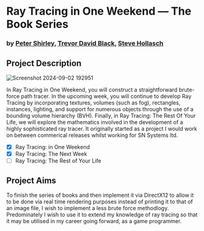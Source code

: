 # Ray Tracing in One Weekend — The Book Series
### by [Peter Shirley](https://github.com/petershirley), [Trevor David Black](https://github.com/trevordblack), [Steve Hollasch](https://github.com/hollasch)
## Project Description
![Screenshot 2024-09-02 192951](https://github.com/user-attachments/assets/dccf03c3-a46e-441d-aad8-83b4324a8335)

In Ray Tracing in One Weekend, you will construct a straightforward brute-force path tracer. In the upcoming week, you will continue to develop Ray Tracing by incorporating textures, volumes (such as fog), rectangles, instances, lighting, and support for numerous objects through the use of a bounding volume hierarchy (BVH). Finally, in Ray Tracing: The Rest Of Your Life, we will explore the mathematics involved in the development of a highly sophisticated ray tracer. It originally started as a project I would work on between commerical releases whilst working for SN Systems ltd.
- [x] Ray Tracing: in One Weekend
- [x] Ray Tracing: The Next Week
- [ ] Ray Tracing: The Rest of Your Life

## Project Aims
To finish the series of books and then implement it via DirectX12 to allow it to be done via real time rendering purposes instead of printing it to that of an image file, I wish to implement a less brute force methodlogy. Predominately I wish to use it to extend my knowledge of ray tracing so that it may be utilised in my career going forward, as a game programmer.
